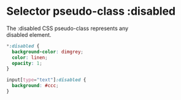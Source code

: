 # Selector pseudo-class :disabled  

The :disabled CSS pseudo-class represents any  
disabled element.  

```css
*:disabled {
  background-color: dimgrey;
  color: linen;
  opacity: 1;
}

input[type="text"]:disabled {
  background: #ccc;
}
```
